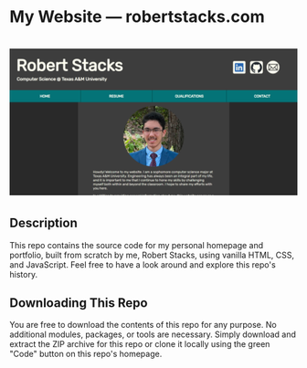 # My Website — robertstacks.com

# ![site-image](./site-image.png)

## Description
This repo contains the source code for my personal homepage and portfolio, built from scratch by me,
Robert Stacks, using vanilla HTML, CSS, and JavaScript. Feel free to have a look around and explore this repo's history.

## Downloading This Repo
You are free to download the contents of this repo for any purpose. No additional modules, packages,
or tools are necessary. Simply download and extract the ZIP archive for this repo or clone it locally
using the green "Code" button on this repo's homepage.
